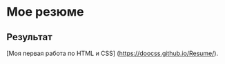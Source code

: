 # Мое резюме

## Результат



[Моя первая работа по HTML и CSS] (https://doocss.github.io/Resume/).
